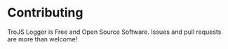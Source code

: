 # Contributing

TroJS Logger is Free and Open Source Software. Issues and pull requests are more than welcome!
